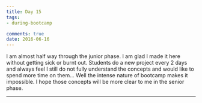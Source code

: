 ```yaml
---
title: Day 15
tags: 
- during-bootcamp

comments: true
date: 2016-06-16
---
```


I am almost half way through the junior phase. I am glad I made it here without getting sick or burnt out.  Students do a new project every 2 days and always feel I still do not fully understand the concepts and would like to spend more time on them... Well the intense nature of bootcamp makes it impossible. I hope those concepts will be more clear to me in the senior phase.
















--------------









